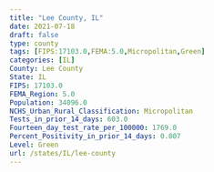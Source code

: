 ```yaml
---
title: "Lee County, IL"
date: 2021-07-18
draft: false
type: county
tags: [FIPS:17103.0,FEMA:5.0,Micropolitan,Green]
categories: [IL]
County: Lee County
State: IL
FIPS: 17103.0
FEMA_Region: 5.0
Population: 34096.0
NCHS_Urban_Rural_Classification: Micropolitan
Tests_in_prior_14_days: 603.0
Fourteen_day_test_rate_per_100000: 1769.0
Percent_Positivity_in_prior_14_days: 0.007
Level: Green
url: /states/IL/lee-county
---
```



